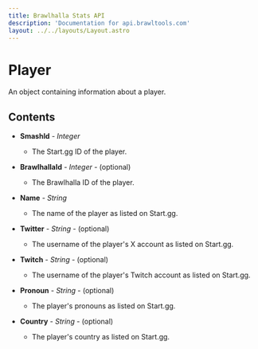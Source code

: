 ```yaml
---
title: Brawlhalla Stats API
description: 'Documentation for api.brawltools.com'
layout: ../../layouts/Layout.astro
---
```


# Player

An object containing information about a player.

## Contents

- **SmashId** - *Integer*
	- The Start.gg ID of the player.

- **BrawlhallaId** - *Integer* - (optional)
	- The Brawlhalla ID of the player.

- **Name** - *String*
	- The name of the player as listed on Start.gg.

- **Twitter** - *String* - (optional)
	- The username of the player's X account as listed on Start.gg.

- **Twitch** - *String* - (optional)
	- The username of the player's Twitch account as listed on Start.gg.

- **Pronoun** - *String* - (optional)
	- The player's pronouns as listed on Start.gg.

- **Country** - *String* - (optional)
	- The player's country as listed on Start.gg.
